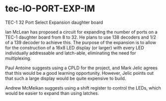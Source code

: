 # tec-IO-PORT-EXP-IM
TEC-1 32 Port Select Expansion daughter board

Ian McLean has proposed a circuit for expanding the number of ports on a TEC-1 daughter board from 8 to 32. He plans to use 138 decoders and 1/2 of a 139 decoder to achieve this. The purpose of the expansion is to allow for the construction of a 16x8 LED display (or larger) with every LED individually addressable and latch-able, eliminating the need for multiplexing.

Paul Antoine suggests using a CPLD for the project, and Mark Jelic agrees that this would be a good learning opportunity. However, Jelic points out that such a large display would be quite expensive to build.

Andrew McMeikan suggests using a shift register to control the LEDs, which would be easier to expand than using latches.

